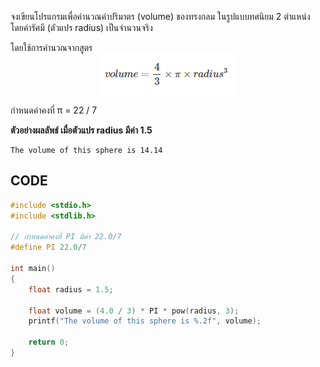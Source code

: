 จงเขียนโปรแกรมเพื่อคำนวณค่าปริมาตร (volume) ของทรงกลม ในรูปแบบทศนิยม 2 ตำแหน่ง โดยค่ารัศมี (ตัวแปร radius) เป็นจำนวนจริง

โดยใช้การคำนวณจากสูตร  
<img src="../images/lab1_02.PNG" style = "display: block;   margin-left: auto;
  margin-right: auto;">  

กำหนดค่าคงที่ π = 22 / 7  

**ตัวอย่างผลลัพธ์ เมื่อตัวแปร radius มีค่า 1.5**

```
The volume of this sphere is 14.14
```

## CODE
```c
#include <stdio.h>
#include <stdlib.h>

// กำหนดค่าคงที่ PI มีค่า 22.0/7
#define PI 22.0/7

int main()
{
    float radius = 1.5;
    
    float volume = (4.0 / 3) * PI * pow(radius, 3);
    printf("The volume of this sphere is %.2f", volume);

    return 0;
}
```
